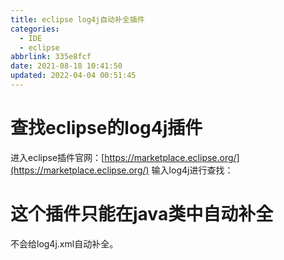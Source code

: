 ```yaml
---
title: eclipse log4j自动补全插件
categories: 
  - IDE
  - eclipse
abbrlink: 335e8fcf
date: 2021-08-18 10:41:50
updated: 2022-04-04 00:51:45
---
```

# 查找eclipse的log4j插件
进入eclipse插件官网：[https://marketplace.eclipse.org/](https://marketplace.eclipse.org/)
输入log4j进行查找：

# 这个插件只能在java类中自动补全
不会给log4j.xml自动补全。
